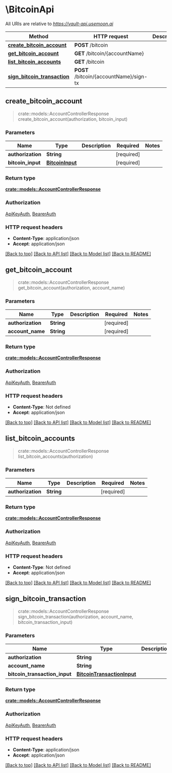 # \BitcoinApi

All URIs are relative to *https://vault-api.usemoon.ai*

Method | HTTP request | Description
------------- | ------------- | -------------
[**create_bitcoin_account**](BitcoinApi.md#create_bitcoin_account) | **POST** /bitcoin | 
[**get_bitcoin_account**](BitcoinApi.md#get_bitcoin_account) | **GET** /bitcoin/{accountName} | 
[**list_bitcoin_accounts**](BitcoinApi.md#list_bitcoin_accounts) | **GET** /bitcoin | 
[**sign_bitcoin_transaction**](BitcoinApi.md#sign_bitcoin_transaction) | **POST** /bitcoin/{accountName}/sign-tx | 



## create_bitcoin_account

> crate::models::AccountControllerResponse create_bitcoin_account(authorization, bitcoin_input)


### Parameters


Name | Type | Description  | Required | Notes
------------- | ------------- | ------------- | ------------- | -------------
**authorization** | **String** |  | [required] |
**bitcoin_input** | [**BitcoinInput**](BitcoinInput.md) |  | [required] |

### Return type

[**crate::models::AccountControllerResponse**](AccountControllerResponse.md)

### Authorization

[ApiKeyAuth](../README.md#ApiKeyAuth), [BearerAuth](../README.md#BearerAuth)

### HTTP request headers

- **Content-Type**: application/json
- **Accept**: application/json

[[Back to top]](#) [[Back to API list]](../README.md#documentation-for-api-endpoints) [[Back to Model list]](../README.md#documentation-for-models) [[Back to README]](../README.md)


## get_bitcoin_account

> crate::models::AccountControllerResponse get_bitcoin_account(authorization, account_name)


### Parameters


Name | Type | Description  | Required | Notes
------------- | ------------- | ------------- | ------------- | -------------
**authorization** | **String** |  | [required] |
**account_name** | **String** |  | [required] |

### Return type

[**crate::models::AccountControllerResponse**](AccountControllerResponse.md)

### Authorization

[ApiKeyAuth](../README.md#ApiKeyAuth), [BearerAuth](../README.md#BearerAuth)

### HTTP request headers

- **Content-Type**: Not defined
- **Accept**: application/json

[[Back to top]](#) [[Back to API list]](../README.md#documentation-for-api-endpoints) [[Back to Model list]](../README.md#documentation-for-models) [[Back to README]](../README.md)


## list_bitcoin_accounts

> crate::models::AccountControllerResponse list_bitcoin_accounts(authorization)


### Parameters


Name | Type | Description  | Required | Notes
------------- | ------------- | ------------- | ------------- | -------------
**authorization** | **String** |  | [required] |

### Return type

[**crate::models::AccountControllerResponse**](AccountControllerResponse.md)

### Authorization

[ApiKeyAuth](../README.md#ApiKeyAuth), [BearerAuth](../README.md#BearerAuth)

### HTTP request headers

- **Content-Type**: Not defined
- **Accept**: application/json

[[Back to top]](#) [[Back to API list]](../README.md#documentation-for-api-endpoints) [[Back to Model list]](../README.md#documentation-for-models) [[Back to README]](../README.md)


## sign_bitcoin_transaction

> crate::models::AccountControllerResponse sign_bitcoin_transaction(authorization, account_name, bitcoin_transaction_input)


### Parameters


Name | Type | Description  | Required | Notes
------------- | ------------- | ------------- | ------------- | -------------
**authorization** | **String** |  | [required] |
**account_name** | **String** |  | [required] |
**bitcoin_transaction_input** | [**BitcoinTransactionInput**](BitcoinTransactionInput.md) |  | [required] |

### Return type

[**crate::models::AccountControllerResponse**](AccountControllerResponse.md)

### Authorization

[ApiKeyAuth](../README.md#ApiKeyAuth), [BearerAuth](../README.md#BearerAuth)

### HTTP request headers

- **Content-Type**: application/json
- **Accept**: application/json

[[Back to top]](#) [[Back to API list]](../README.md#documentation-for-api-endpoints) [[Back to Model list]](../README.md#documentation-for-models) [[Back to README]](../README.md)


